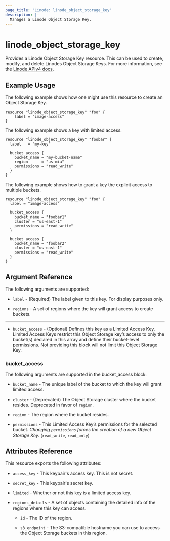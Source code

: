 ```yaml
---
page_title: "Linode: linode_object_storage_key"
description: |-
  Manages a Linode Object Storage Key.
---
```


# linode\_object\_storage\_key

Provides a Linode Object Storage Key resource. This can be used to create, modify, and delete Linodes Object Storage Keys.
For more information, see the [Linode APIv4 docs](https://techdocs.akamai.com/linode-api/reference/post-object-storage-keys).

## Example Usage

The following example shows how one might use this resource to create an Object Storage Key.

```hcl
resource "linode_object_storage_key" "foo" {
    label = "image-access"
}

```

The following example shows a key with limited access.

```hcl
resource "linode_object_storage_key" "foobar" {
  label   = "my-key"

  bucket_access {
    bucket_name = "my-bucket-name"
    region      = "us-mia"
    permissions = "read_write"
  }
}
```

The following example shows how to grant a key the explicit access to multiple buckets.

```hcl
resource "linode_object_storage_key" "foo" {
  label = "image-access"

  bucket_access {
    bucket_name = "foobar1"
    cluster = "us-east-1"
    permissions = "read_write"
  }

  bucket_access {
    bucket_name = "foobar2"
    cluster = "us-east-1"
    permissions = "read_write"
  }
}
```

## Argument Reference

The following arguments are supported:

* `label` - (Required) The label given to this key. For display purposes only.

* `regions` - A set of regions where the key will grant access to create buckets.

- - -

* `bucket_access` - (Optional) Defines this key as a Limited Access Key. Limited Access Keys restrict this Object Storage key’s access to only the bucket(s) declared in this array and define their bucket-level permissions. Not providing this block will not limit this Object Storage Key.

### bucket_access

The following arguments are supported in the bucket_access block:

* `bucket_name` - The unique label of the bucket to which the key will grant limited access.

* `cluster` - (Deprecated) The Object Storage cluster where the bucket resides. Deprecated in favor of `region`.

* `region` - The region where the bucket resides.

* `permissions` - This Limited Access Key’s permissions for the selected bucket. *Changing `permissions` forces the creation of a new Object Storage Key.* (`read_write`, `read_only`)

## Attributes Reference

This resource exports the following attributes:

* `access_key` - This keypair's access key. This is not secret.

* `secret_key` - This keypair's secret key.

* `limited` - Whether or not this key is a limited access key.

* `regions_details` - A set of objects containing the detailed info of the regions where this key can access.

  * `id` - The ID of the region.

  * `s3_endpoint` - The S3-compatible hostname you can use to access the Object Storage buckets in this region.
